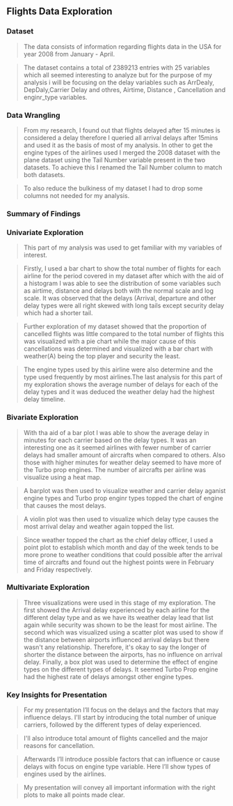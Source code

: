 ## Flights Data Exploration

### Dataset

>The data consists of information regarding flights data in the USA for year 2008 from January - April.

>The dataset contains a total of 2389213 entries with 25 variables which all seemed interesting to analyze but for the purpose of my analysis i will be focusing on the delay variables such as ArrDealy, DepDaly,Carrier Delay and othres, Airtime, Distance , Cancellation and enginr_type variables.

### Data Wrangling

>From my research, I found out that flights delayed after 15 minutes is considered a delay therefore I queried all arrival delays after 15mins and used it as the basis of most of my analysis.
In other to get the engine types of the airlines used I merged the 2008 dataset with the plane dataset using the Tail Number variable present in the two datasets. To achieve this I renamed the Tail Number column to match both datasets.

>To also reduce the bulkiness of my dataset I had to drop some columns not needed for my analysis.




### Summary of Findings

### Univariate Exploration

>This part of my analysis was used to get familiar with my variables of interest.

>Firstly, I used a bar chart to show the total number of flights for each airline for the period covered in my dataset after which with the aid of a histogram I was able to see the distribution of some variables such as airtime, distance and delays both with the normal scale and log scale. It was observed that the delays (Arrival, departure and other delay types were all right skewed with long tails except security delay which had a shorter tail.

>Further exploration of my dataset showed that the proportion of cancelled flights was little compared to the total number of flights this was visualized with a pie chart while the major cause of this cancellations was determined and visualized with a bar chart with weather(A) being the top player and security the least.

>The engine types used by this airline were also determine and the type used frequently by most airlines.The last analysis for this part of my exploration shows the average number of delays for each of the delay types and it was deduced the weather delay had the highest delay timeline.




### Bivariate Exploration

>With tha aid of a bar plot I was able to show the average delay in minutes for each carrier based on the delay types. It was an interesting one as it seemed airlines with fewer number of carrier delays had smaller amount of aircrafts when compared to others. Also those with higher minutes for weather delay seemed to have more of the Turbo prop engines. The number of aircrafts per airline was visualize using a heat map.

> A barplot was then used to visualize weather and carrier delay aganist engine types and Turbo prop enginr types topped the chart of engine that causes the most delays.

> A violin plot was then used to visualize which delay type causes the most arrival delay and weather again topped the list.

> Since weather topped the chart as the chief delay officer,  I used a point plot to establish which month and day of the week tends to be more prone to weather conditions that could possible after the arrival time of aircrafts and found out the highest points were in February and Friday respectively.

### Multivariate Exploration

>Three visualizations were used in this stage of my exploration. The first showed the Arrival delay experienced by each airline for the different delay type and as we have its weather delay lead that list again while security was shown to be the least for most airline.
The second which was visualized using a scatter plot was used to show if the distance between airports influenced arrival delays but there wasn't any relationship. Therefore, it's okay to say the longer of shorter the distance between the airports, has no influence on arrival delay.
Finally, a box plot was used to determine the effect of engine types on the different types of delays. It seemed Turbo Prop engine had the highest rate of delays amongst other engine types.



### Key Insights for Presentation

>For my presentation I’ll focus on the delays and the factors that may influence delays. I'll start by introducing the total number of unique carriers, followed by the different types of delay experienced.

>I'll also introduce total amount of flights cancelled and the major reasons for cancellation.

>Afterwards I’ll introduce possible factors that can influence or cause delays with focus on engine type variable. Here I’ll show types of engines used by the airlines.

>My presentation will convey all important information with the right plots to make all points made clear.




```python

```
